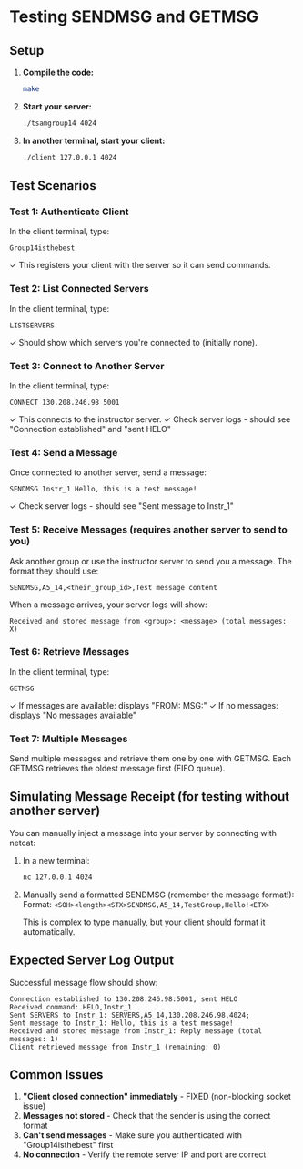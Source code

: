 # Testing SENDMSG and GETMSG

## Setup

1. **Compile the code:**
   ```bash
   make
   ```

2. **Start your server:**
   ```bash
   ./tsamgroup14 4024
   ```

3. **In another terminal, start your client:**
   ```bash
   ./client 127.0.0.1 4024
   ```

## Test Scenarios

### Test 1: Authenticate Client
In the client terminal, type:
```
Group14isthebest
```
✓ This registers your client with the server so it can send commands.

### Test 2: List Connected Servers
In the client terminal, type:
```
LISTSERVERS
```
✓ Should show which servers you're connected to (initially none).

### Test 3: Connect to Another Server
In the client terminal, type:
```
CONNECT 130.208.246.98 5001
```
✓ This connects to the instructor server.
✓ Check server logs - should see "Connection established" and "sent HELO"

### Test 4: Send a Message
Once connected to another server, send a message:
```
SENDMSG Instr_1 Hello, this is a test message!
```
✓ Check server logs - should see "Sent message to Instr_1"

### Test 5: Receive Messages (requires another server to send to you)
Ask another group or use the instructor server to send you a message.
The format they should use:
```
SENDMSG,A5_14,<their_group_id>,Test message content
```

When a message arrives, your server logs will show:
```
Received and stored message from <group>: <message> (total messages: X)
```

### Test 6: Retrieve Messages
In the client terminal, type:
```
GETMSG
```
✓ If messages are available: displays "FROM:<group> MSG:<content>"
✓ If no messages: displays "No messages available"

### Test 7: Multiple Messages
Send multiple messages and retrieve them one by one with GETMSG.
Each GETMSG retrieves the oldest message first (FIFO queue).

## Simulating Message Receipt (for testing without another server)

You can manually inject a message into your server by connecting with netcat:

1. In a new terminal:
   ```bash
   nc 127.0.0.1 4024
   ```

2. Manually send a formatted SENDMSG (remember the message format!):
   Format: `<SOH><length><STX>SENDMSG,A5_14,TestGroup,Hello!<ETX>`
   
   This is complex to type manually, but your client should format it automatically.

## Expected Server Log Output

Successful message flow should show:
```
Connection established to 130.208.246.98:5001, sent HELO
Received command: HELO,Instr_1
Sent SERVERS to Instr_1: SERVERS,A5_14,130.208.246.98,4024;
Sent message to Instr_1: Hello, this is a test message!
Received and stored message from Instr_1: Reply message (total messages: 1)
Client retrieved message from Instr_1 (remaining: 0)
```

## Common Issues

1. **"Client closed connection" immediately** - FIXED (non-blocking socket issue)
2. **Messages not stored** - Check that the sender is using the correct format
3. **Can't send messages** - Make sure you authenticated with "Group14isthebest" first
4. **No connection** - Verify the remote server IP and port are correct

